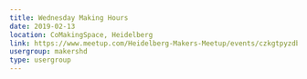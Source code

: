 ```yaml
---
title: Wednesday Making Hours
date: 2019-02-13
location: CoMakingSpace, Heidelberg
link: https://www.meetup.com/Heidelberg-Makers-Meetup/events/czkgtpyzdbrb/
usergroup: makershd
type: usergroup
---
```

